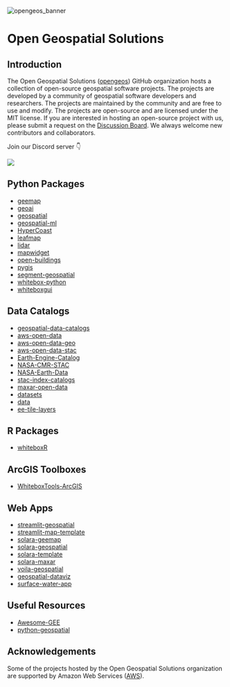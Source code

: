 ![opengeos_banner](https://assets.gishub.org/images/opengeos_banner_qr.png)

# Open Geospatial Solutions

## Introduction

The Open Geospatial Solutions ([opengeos](https://github.com/opengeos)) GitHub organization hosts a collection of open-source geospatial software projects. The projects are developed by a community of geospatial software developers and researchers. The projects are maintained by the community and are free to use and modify. The projects are open-source and are licensed under the MIT license. If you are interested in hosting an open-source project with us, please submit a request on the [Discussion Board](https://github.com/opengeos/opengeos.github.io/discussions). We always welcome new contributors and collaborators.

Join our Discord server 👇

[![](https://dcbadge.limes.pink/api/server/https://discord.gg/UgZecTUq5P)](https://discord.gg/UgZecTUq5P)

## Python Packages

- [geemap](https://github.com/gee-community/geemap)
- [geoai](https://github.com/opengeos/geoai)
- [geospatial](https://github.com/opengeos/geospatial)
- [geospatial-ml](https://github.com/opengeos/geospatial-ml)
- [HyperCoast](https://github.com/opengeos/HyperCoast)
- [leafmap](https://github.com/opengeos/leafmap)
- [lidar](https://github.com/opengeos/lidar)
- [mapwidget](https://github.com/opengeos/mapwidget)
- [open-buildings](https://github.com/opengeos/open-buildings)
- [pygis](https://github.com/opengeos/pygis)
- [segment-geospatial](https://github.com/opengeos/segment-geospatial)
- [whitebox-python](https://github.com/opengeos/whitebox-python)
- [whiteboxgui](https://github.com/opengeos/whiteboxgui)

## Data Catalogs

- [geospatial-data-catalogs](https://github.com/opengeos/geospatial-data-catalogs)
- [aws-open-data](https://github.com/opengeos/aws-open-data)
- [aws-open-data-geo](https://github.com/opengeos/aws-open-data-geo)
- [aws-open-data-stac](https://github.com/opengeos/aws-open-data-stac)
- [Earth-Engine-Catalog](https://github.com/opengeos/Earth-Engine-Catalog)
- [NASA-CMR-STAC](https://github.com/opengeos/NASA-CMR-STAC)
- [NASA-Earth-Data](https://github.com/opengeos/NASA-Earth-Data)
- [stac-index-catalogs](https://github.com/opengeos/stac-index-catalogs)
- [maxar-open-data](https://github.com/opengeos/maxar-open-data)
- [datasets](https://github.com/opengeos/datasets)
- [data](https://github.com/opengeos/data)
- [ee-tile-layers](https://github.com/opengeos/ee-tile-layers)

## R Packages

- [whiteboxR](https://github.com/opengeos/whiteboxR)

## ArcGIS Toolboxes

- [WhiteboxTools-ArcGIS](https://github.com/opengeos/WhiteboxTools-ArcGIS)

## Web Apps

- [streamlit-geospatial](https://github.com/opengeos/streamlit-geospatial)
- [streamlit-map-template](https://github.com/opengeos/streamlit-map-template)
- [solara-geemap](https://github.com/opengeos/solara-geemap)
- [solara-geospatial](https://github.com/opengeos/solara-geospatial)
- [solara-template](https://github.com/opengeos/solara-template)
- [solara-maxar](https://github.com/opengeos/solara-maxar)
- [voila-geospatial](https://github.com/opengeos/voila-geospatial)
- [geospatial-dataviz](https://github.com/opengeos/geospatial-dataviz)
- [surface-water-app](https://github.com/opengeos/surface-water-app)

## Useful Resources

- [Awesome-GEE](https://github.com/opengeos/Awesome-GEE)
- [python-geospatial](https://github.com/opengeos/python-geospatial)

## Acknowledgements

Some of the projects hosted by the Open Geospatial Solutions organization are supported by Amazon Web Services ([AWS](https://aws.amazon.com)).
